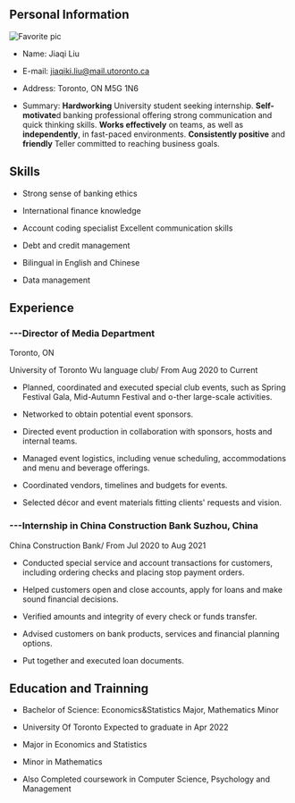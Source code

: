 
## Personal Information 

![Favorite pic](https://i.pinimg.com/originals/4b/6f/ec/4b6fec352ad65acf6c1265201432dfa1.jpg)

* Name: Jiaqi Liu 

* E-mail: jiaqiki.liu@mail.utoronto.ca

* Address: Toronto, ON M5G 1N6

* Summary: **Hardworking** University student seeking internship. **Self-motivate**d banking professional offering strong communication and quick thinking skills. **Works effectively** on teams, as well as **independently**, in fast-paced environments. **Consistently positive** and **friendly** Teller committed to reaching business goals.


## Skills

* Strong sense of banking ethics 
           
* International finance knowledge 

* Account coding specialist Excellent communication skills

* Debt and credit management 

* Bilingual in English and Chinese 

* Data management


## Experience

### ---Director of Media Department

Toronto, ON

University of Toronto Wu language club/ From Aug 2020 to Current

* Planned, coordinated and executed special club events, such as Spring Festival Gala, Mid-Autumn Festival and o-ther large-scale activities.

* Networked to obtain potential event sponsors.

* Directed event production in collaboration with sponsors, hosts and internal teams. 

* Managed event logistics, including venue scheduling, accommodations and menu and beverage offerings.

* Coordinated vendors, timelines and budgets for events.

* Selected décor and event materials fitting clients' requests and vision.


### ---Internship in China Construction Bank Suzhou, China

China Construction Bank/ From Jul 2020 to Aug 2021

* Conducted special service and account transactions for customers, including ordering checks and placing stop payment orders.

* Helped customers open and close accounts, apply for loans and make sound financial decisions.

* Verified amounts and integrity of every check or funds transfer.

* Advised customers on bank products, services and financial planning options. 

* Put together and executed loan documents.

## Education and Trainning

* Bachelor of Science: Economics&Statistics Major, Mathematics Minor 

* University Of Toronto Expected to graduate in Apr 2022

* Major in Economics and Statistics

* Minor in Mathematics

* Also Completed coursework in Computer Science, Psychology and Management


